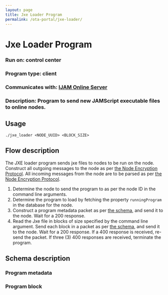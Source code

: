 ```yaml
---
layout: page
title: Jxe Loader Program
permalink: /ota-portal/jxe-loader/
---
```


# Jxe Loader Program
### Run on: control center
### Program type: client
### Communicates with: [IJAM Online Server](../tools/ijam-online.md)
### Description: Program to send new JAMScript executable files to online nodes.

## Usage
```
./jxe_loader <NODE_UUID> <BLOCK_SIZE>
```

## Flow description
The JXE loader program sends jxe files to nodes to be run on the node. Construct all outgoing messages to the node as per [the Node Encryption Protocol](../node.md#requests-from-the-server-to-the-node). All incoming messages from the node are to be parsed as per [the Node Encryption Protocol](../node.md#responses-from-the-node-to-the-server).
1) Determine the node to send the program to as per the node ID in the command line arguments.
1) Determine the program to load by fetching the property `runningProgram` in the database for the node.
1) Construct a program metadata packet as per [the schema](#program-metadata), and send it to the node. Wait for a 200 response.
1) Read the Jxe file in blocks of size specified by the command line argument. Send each block in a packet as per [the schema](#program-block), and send it to the node. Wait for a 200 response. If a 400 response is received, re-send the packet. If three (3) 400 responses are received, terminate the program.

## Schema description
### Program metadata
### Program block
